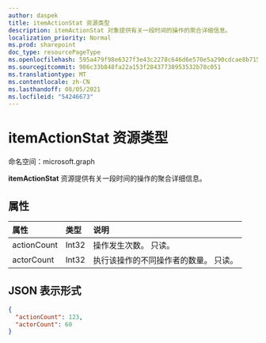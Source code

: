 ```yaml
---
author: daspek
title: itemActionStat 资源类型
description: itemActionStat 对象提供有关一段时间的操作的聚合详细信息。
localization_priority: Normal
ms.prod: sharepoint
doc_type: resourcePageType
ms.openlocfilehash: 595a479f98e6327f3e43c2278c646d6e570e5a290cdcae8b7151ac4162d15578
ms.sourcegitcommit: 986c33b848fa22a153f28437738953532b78c051
ms.translationtype: MT
ms.contentlocale: zh-CN
ms.lasthandoff: 08/05/2021
ms.locfileid: "54246673"
---
```

# <a name="itemactionstat-resource-type"></a>itemActionStat 资源类型

命名空间：microsoft.graph

**itemActionStat** 资源提供有关一段时间的操作的聚合详细信息。

## <a name="properties"></a>属性

| 属性    | 类型  | 说明
|:------------|:------|:-------------------------------------------------------
| actionCount | Int32 | 操作发生次数。 只读。
| actorCount  | Int32 | 执行该操作的不同操作者的数量。 只读。

## <a name="json-representation"></a>JSON 表示形式

<!-- {
  "blockType": "resource",
  "optionalProperties": [ ],
  "@type": "microsoft.graph.itemActionStat",
}-->

```json
{
  "actionCount": 123,
  "actorCount": 60
}
```

<!--
{
  "type": "#page.annotation",
  "description": "The itemActionStat object provides aggregate details about an action over a period of time.",
  "keywords": "activities,activity,action,analytics",
  "section": "documentation",
  "tocPath": "Resources/itemActionStat",
  "suppressions": []
}
-->

